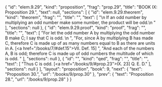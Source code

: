 {
  "id": "elem.9.29",
  "kind": "proposition",
  "frag": "prop.29",
  "title": "BOOK IX: Proposition 29.",
  "text": null,
  "sections": [
    {
      "id": "elem.9.29.theorem",
      "kind": "theorem",
      "frag": "",
      "title": "",
      "text": [
        "\n       If an odd number by multiplying an odd number make some number, the product will be odd.\n      "
      ],
      "sections": null
    },
    {
      "id": "elem.9.29.proof",
      "kind": "proof",
      "frag": "",
      "title": "",
      "text": [
        "For let the odd number A by multiplying the odd number B make C; I say that C is odd. \n      ",
        "For, since A by multiplying B has made C, therefore C is made up of as many numbers equal to B as there are units in A. [<a href=\"/books/7/#def.15\">VII. Def. 15</a>] ",
        "And each of the numbers A, B is odd; therefore C is made up of odd numbers the multitude of which is odd. "
      ],
      "sections": null
    },
    {
      "id": "",
      "kind": "qed",
      "frag": "",
      "title": "",
      "text": [
        "Thus C is odd. [<a href=\"/books/9/#prop.23\">IX. 23</a>] Q. E. D."
      ],
      "sections": null
    }
  ],
  "layout": "proposition",
  "book": 9,
  "next": {
    "text": "Proposition 30.",
    "url": "/books/9/prop.30"
  },
  "prev": {
    "text": "Proposition 28.",
    "url": "/books/9/prop.28"
  }
}
